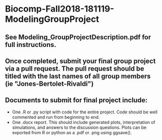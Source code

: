 # Biocomp-Fall2018-181119-ModelingGroupProject

## See Modeling_GroupProjectDescription.pdf for full instructions.

## Once completed, submit your final group project via a pull request. The pull request should be titled with the last names of all group members (ie "Jones-Bertolet-Rivaldi")

## Documents to submit for final project include:
- One .R or .py script with code for the entire project. Code should be well commented and run from beginning to end. 
- One .docx report. This should include generated plots, interpretation of simulations, and answers to the discussion questions. Plots can be exported from R or python as a .pdf or .png using ggsave(). 
